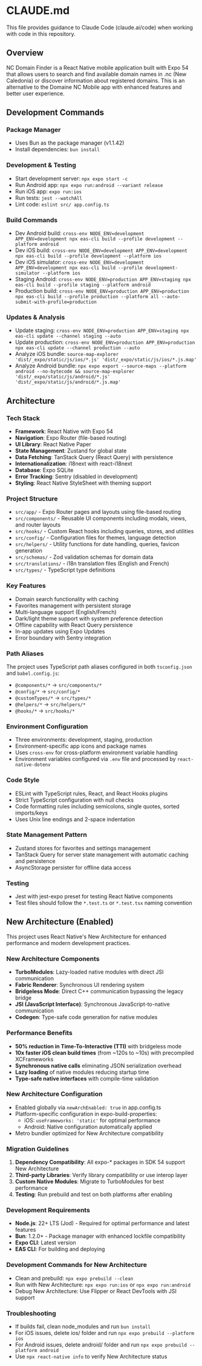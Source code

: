 # CLAUDE.md

This file provides guidance to Claude Code (claude.ai/code) when working with code in this repository.

## Overview

NC Domain Finder is a React Native mobile application built with Expo 54 that allows users to search and find available domain names in .nc (New Caledonia) or discover information about registered domains. This is an alternative to the Domaine NC Mobile app with enhanced features and better user experience.

## Development Commands

### Package Manager
- Uses Bun as the package manager (v1.1.42)
- Install dependencies: `bun install`

### Development & Testing
- Start development server: `npx expo start -c`
- Run Android app: `npx expo run:android --variant release`
- Run iOS app: `expo run:ios`
- Run tests: `jest --watchAll`
- Lint code: `eslint src/ app.config.ts`

### Build Commands
- Dev Android build: `cross-env NODE_ENV=development APP_ENV=development npx eas-cli build --profile development --platform android`
- Dev iOS build: `cross-env NODE_ENV=development APP_ENV=development npx eas-cli build --profile development --platform ios`
- Dev iOS simulator: `cross-env NODE_ENV=development APP_ENV=development npx eas-cli build --profile development-simulator --platform ios`
- Staging Android: `cross-env NODE_ENV=production APP_ENV=staging npx eas-cli build --profile staging --platform android`
- Production build: `cross-env NODE_ENV=production APP_ENV=production npx eas-cli build --profile production --platform all --auto-submit-with-profile=production`

### Updates & Analysis
- Update staging: `cross-env NODE_ENV=production APP_ENV=staging npx eas-cli update --channel staging --auto`
- Update production: `cross-env NODE_ENV=production APP_ENV=production npx eas-cli update --channel production --auto`
- Analyze iOS bundle: `source-map-explorer 'dist/_expo/static/js/ios/*.js' 'dist/_expo/static/js/ios/*.js.map'`
- Analyze Android bundle: `npx expo export --source-maps --platform android --no-bytecode && source-map-explorer 'dist/_expo/static/js/android/*.js' 'dist/_expo/static/js/android/*.js.map'`

## Architecture

### Tech Stack
- **Framework**: React Native with Expo 54
- **Navigation**: Expo Router (file-based routing)
- **UI Library**: React Native Paper
- **State Management**: Zustand for global state
- **Data Fetching**: TanStack Query (React Query) with persistence
- **Internationalization**: i18next with react-i18next
- **Database**: Expo SQLite
- **Error Tracking**: Sentry (disabled in development)
- **Styling**: React Native StyleSheet with theming support

### Project Structure
- `src/app/` - Expo Router pages and layouts using file-based routing
- `src/components/` - Reusable UI components including modals, views, and router layouts
- `src/hooks/` - Custom React hooks including queries, stores, and utilities
- `src/config/` - Configuration files for themes, language detection
- `src/helpers/` - Utility functions for date handling, queries, favicon generation
- `src/schemas/` - Zod validation schemas for domain data
- `src/translations/` - i18n translation files (English and French)
- `src/types/` - TypeScript type definitions

### Key Features
- Domain search functionality with caching
- Favorites management with persistent storage
- Multi-language support (English/French)
- Dark/light theme support with system preference detection
- Offline capability with React Query persistence
- In-app updates using Expo Updates
- Error boundary with Sentry integration

### Path Aliases
The project uses TypeScript path aliases configured in both `tsconfig.json` and `babel.config.js`:
- `@components/*` → `src/components/*`
- `@config/*` → `src/config/*`
- `@customTypes/*` → `src/types/*`
- `@helpers/*` → `src/helpers/*`
- `@hooks/*` → `src/hooks/*`

### Environment Configuration
- Three environments: development, staging, production
- Environment-specific app icons and package names
- Uses `cross-env` for cross-platform environment variable handling
- Environment variables configured via `.env` file and processed by `react-native-dotenv`

### Code Style
- ESLint with TypeScript rules, React, and React Hooks plugins
- Strict TypeScript configuration with null checks
- Code formatting rules including semicolons, single quotes, sorted imports/keys
- Uses Unix line endings and 2-space indentation

### State Management Pattern
- Zustand stores for favorites and settings management
- TanStack Query for server state management with automatic caching and persistence
- AsyncStorage persister for offline data access

### Testing
- Jest with jest-expo preset for testing React Native components
- Test files should follow the `*.test.ts` or `*.test.tsx` naming convention

## New Architecture (Enabled)

This project uses React Native's New Architecture for enhanced performance and modern development practices.

### New Architecture Components
- **TurboModules**: Lazy-loaded native modules with direct JSI communication
- **Fabric Renderer**: Synchronous UI rendering system
- **Bridgeless Mode**: Direct C++ communication bypassing the legacy bridge
- **JSI (JavaScript Interface)**: Synchronous JavaScript-to-native communication
- **Codegen**: Type-safe code generation for native modules

### Performance Benefits
- **50% reduction in Time-To-Interactive (TTI)** with bridgeless mode
- **10x faster iOS clean build times** (from ~120s to ~10s) with precompiled XCFrameworks
- **Synchronous native calls** eliminating JSON serialization overhead
- **Lazy loading** of native modules reducing startup time
- **Type-safe native interfaces** with compile-time validation

### New Architecture Configuration
- Enabled globally via `newArchEnabled: true` in app.config.ts
- Platform-specific configuration in expo-build-properties:
  - iOS: `useFrameworks: 'static'` for optimal performance
  - Android: Native configuration automatically applied
- Metro bundler optimized for New Architecture compatibility

### Migration Guidelines
1. **Dependency Compatibility**: All expo-* packages in SDK 54 support New Architecture
2. **Third-party Libraries**: Verify library compatibility or use interop layer
3. **Custom Native Modules**: Migrate to TurboModules for best performance
4. **Testing**: Run prebuild and test on both platforms after enabling

### Development Requirements
- **Node.js**: 22+ LTS (Jod) - Required for optimal performance and latest features
- **Bun**: 1.2.0+ - Package manager with enhanced lockfile compatibility
- **Expo CLI**: Latest version
- **EAS CLI**: For building and deploying

### Development Commands for New Architecture
- Clean and prebuild: `npx expo prebuild --clean`
- Run with New Architecture: `npx expo run:ios` or `npx expo run:android`
- Debug New Architecture: Use Flipper or React DevTools with JSI support

### Troubleshooting
- If builds fail, clean node_modules and run `bun install`
- For iOS issues, delete ios/ folder and run `npx expo prebuild --platform ios`
- For Android issues, delete android/ folder and run `npx expo prebuild --platform android`
- Use `npx react-native info` to verify New Architecture status